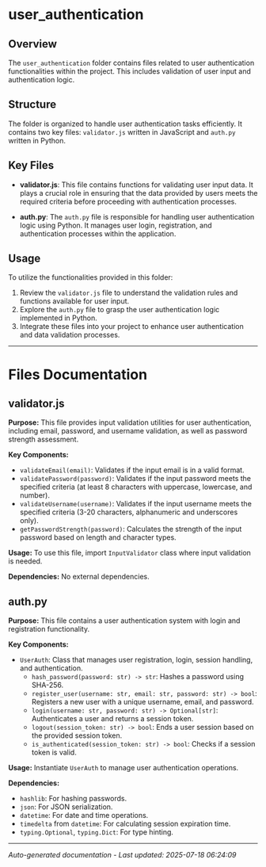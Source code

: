 # user_authentication

## Overview
The `user_authentication` folder contains files related to user authentication functionalities within the project. This includes validation of user input and authentication logic.

## Structure
The folder is organized to handle user authentication tasks efficiently. It contains two key files: `validator.js` written in JavaScript and `auth.py` written in Python.

## Key Files
- **validator.js**: This file contains functions for validating user input data. It plays a crucial role in ensuring that the data provided by users meets the required criteria before proceeding with authentication processes.
  
- **auth.py**: The `auth.py` file is responsible for handling user authentication logic using Python. It manages user login, registration, and authentication processes within the application.

## Usage
To utilize the functionalities provided in this folder:
1. Review the `validator.js` file to understand the validation rules and functions available for user input.
2. Explore the `auth.py` file to grasp the user authentication logic implemented in Python.
3. Integrate these files into your project to enhance user authentication and data validation processes.

---

# Files Documentation

## validator.js

**Purpose:** This file provides input validation utilities for user authentication, including email, password, and username validation, as well as password strength assessment.

**Key Components:**
- `validateEmail(email)`: Validates if the input email is in a valid format.
- `validatePassword(password)`: Validates if the input password meets the specified criteria (at least 8 characters with uppercase, lowercase, and number).
- `validateUsername(username)`: Validates if the input username meets the specified criteria (3-20 characters, alphanumeric and underscores only).
- `getPasswordStrength(password)`: Calculates the strength of the input password based on length and character types.

**Usage:** To use this file, import `InputValidator` class where input validation is needed.

**Dependencies:** No external dependencies.

## auth.py

**Purpose:** This file contains a user authentication system with login and registration functionality.

**Key Components:**
- `UserAuth`: Class that manages user registration, login, session handling, and authentication.
  - `hash_password(password: str) -> str`: Hashes a password using SHA-256.
  - `register_user(username: str, email: str, password: str) -> bool`: Registers a new user with a unique username, email, and password.
  - `login(username: str, password: str) -> Optional[str]`: Authenticates a user and returns a session token.
  - `logout(session_token: str) -> bool`: Ends a user session based on the provided session token.
  - `is_authenticated(session_token: str) -> bool`: Checks if a session token is valid.

**Usage:** Instantiate `UserAuth` to manage user authentication operations.

**Dependencies:** 
- `hashlib`: For hashing passwords.
- `json`: For JSON serialization.
- `datetime`: For date and time operations.
- `timedelta` from `datetime`: For calculating session expiration time.
- `typing.Optional`, `typing.Dict`: For type hinting.

---
*Auto-generated documentation - Last updated: 2025-07-18 06:24:09*
